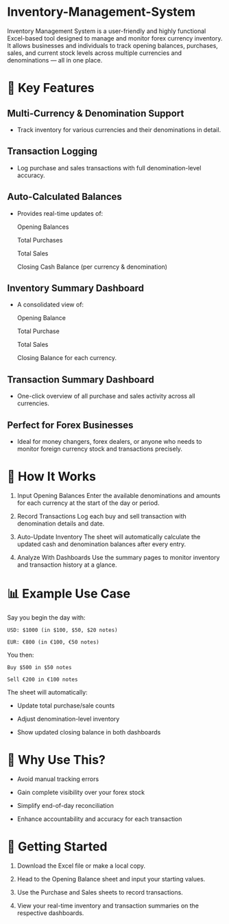 # Inventory-Management-System
Inventory Management System is a user-friendly and highly functional Excel-based tool designed to manage and monitor forex currency inventory. It allows businesses and individuals to track opening balances, purchases, sales, and current stock levels across multiple currencies and denominations — all in one place.

# 📌 Key Features
## Multi-Currency & Denomination Support
- Track inventory for various currencies and their denominations in detail.

## Transaction Logging
- Log purchase and sales transactions with full denomination-level accuracy.

## Auto-Calculated Balances
- Provides real-time updates of:

    Opening Balances

    Total Purchases

    Total Sales

    Closing Cash Balance (per currency & denomination)

## Inventory Summary Dashboard
- A consolidated view of:

    Opening Balance

    Total Purchase

    Total Sales

    Closing Balance for each currency.

## Transaction Summary Dashboard
- One-click overview of all purchase and sales activity across all currencies.

## Perfect for Forex Businesses
- Ideal for money changers, forex dealers, or anyone who needs to monitor foreign currency stock and transactions precisely.

# 🧾 How It Works
1) Input Opening Balances
Enter the available denominations and amounts for each currency at the start of the day or period.

2) Record Transactions
Log each buy and sell transaction with denomination details and date.

3) Auto-Update Inventory
The sheet will automatically calculate the updated cash and denomination balances after every entry.

4) Analyze With Dashboards
Use the summary pages to monitor inventory and transaction history at a glance.

# 📊 Example Use Case
Say you begin the day with:

    USD: $1000 (in $100, $50, $20 notes)

    EUR: €800 (in €100, €50 notes)

You then:

    Buy $500 in $50 notes

    Sell €200 in €100 notes

The sheet will automatically:

- Update total purchase/sale counts

- Adjust denomination-level inventory

- Show updated closing balance in both dashboards

# 🧠 Why Use This?
- Avoid manual tracking errors

- Gain complete visibility over your forex stock

- Simplify end-of-day reconciliation

- Enhance accountability and accuracy for each transaction

# 🚀 Getting Started
1) Download the Excel file or make a local copy.

2) Head to the Opening Balance sheet and input your starting values.

3) Use the Purchase and Sales sheets to record transactions.

4) View your real-time inventory and transaction summaries on the respective dashboards.

